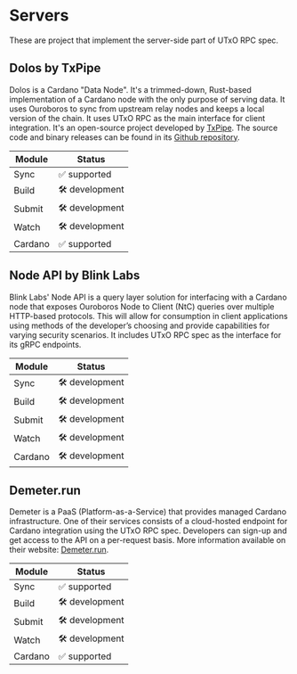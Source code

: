 # Servers

These are project that implement the server-side part of UTxO RPC spec.

## Dolos by TxPipe

Dolos is a Cardano "Data Node". It's a trimmed-down, Rust-based implementation of a Cardano node with the only purpose of serving data. It uses Ouroboros to sync from upstream relay nodes and keeps a local version of the chain. It uses UTxO RPC as the main interface for client integration. It's an open-source project developed by [TxPipe](https://txpipe.io). The source code and binary releases can be found in its [Github repository](https://github.com/txpipe/dolos).


| Module  | Status        |
| ------- | ------------- |
| Sync    | ✅ supported   |
| Build   | 🛠️ development |
| Submit  | 🛠️ development |
| Watch   | 🛠️ development |
| Cardano | ✅ supported   |

## Node API by Blink Labs

Blink Labs' Node API is a query layer solution for interfacing with a Cardano node that exposes Ouroboros Node to Client (NtC) queries over multiple HTTP-based protocols. This will allow for consumption in client applications using methods of the developer’s choosing and provide capabilities for varying security scenarios. It includes UTxO RPC spec as the interface for its gRPC endpoints.

| Module  | Status        |
| ------- | ------------- |
| Sync    | 🛠️ development |
| Build   | 🛠️ development |
| Submit  | 🛠️ development |
| Watch   | 🛠️ development |
| Cardano | 🛠️ development |

## Demeter.run

Demeter is a PaaS (Platform-as-a-Service) that provides managed Cardano infrastructure. One of their services consists of a cloud-hosted endpoint for Cardano integration using the UTxO RPC spec. Developers can sign-up and get access to the API on a per-request basis. More information available on their website: [Demeter.run](https://demeter.run).

| Module  | Status        |
| ------- | ------------- |
| Sync    | ✅ supported   |
| Build   | 🛠️ development |
| Submit  | 🛠️ development |
| Watch   | 🛠️ development |
| Cardano | ✅ supported   |
